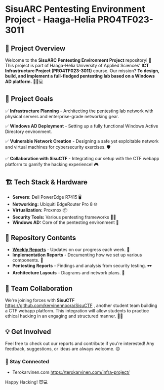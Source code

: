 #  SisuARC Pentesting Environment Project - Haaga-Helia PRO4TF023-3011 

## 📌 Project Overview
Welcome to the **SisuARC Pentesting Environment Project** repository! 🎉 This project is part of Haaga-Helia University of Applied Sciences' **ICT Infrastructure Project (PRO4TF023-3011)** course. Our mission? **To design, build, and implement a full-fledged pentesting lab based on a Windows AD platform.** 🏴‍☠️💻

## 🎯 Project Goals

✅ **Infrastructure Planning** - Architecting the pentesting lab network with physical servers and enterprise-grade networking gear.

✅ **Windows AD Deployment** - Setting up a fully functional Windows Active Directory environment.

✅ **Vulnerable Network Creation** - Designing a safe yet exploitable network and virtual machines for cybersecurity exercises. 🛡️

✅ **Collaboration with SisuCTF** - Integrating our setup with the CTF webapp platform to gamify the hacking experience! 🎮

## 🏗️ Tech Stack & Hardware
- **Servers:** Dell PowerEdge R7415 🖥️
- **Networking:** Ubiquiti EdgeRouter Pro 8 🌐
- **Virtualization:** Proxmox 📦
- **Security Tools:** Various pentesting frameworks 🕵️‍♂️
- **Windows AD:** Core of the pentesting environment 🏰

## 📂 Repository Contents
-  [**Weekly Reports**](documentation/weekly_reports.md) - Updates on our progress each week. 📝  
-  **Implementation Reports** - Documenting how we set up various components. 🔧  
-  **Pentesting Reports** - Findings and analysis from security testing. 🕶️  
-  **Architecture Layouts** - Diagrams and network plans. 📜  

## 👥 Team Collaboration

We're joining forces with **SisuCTF** https://github.com/kervinennoora/SisuCTF
 , another student team building a CTF webapp platform. This integration will allow students to practice ethical hacking in an engaging and structured manner. 🚀🎯

## 💡 Get Involved
Feel free to check out our reports and contribute if you're interested! Any feedback, suggestions, or ideas are always welcome. 😊

### 🔗 Stay Connected
- Terokarvinen.com https://terokarvinen.com/infra-project/


Happy Hacking! 😈💻
